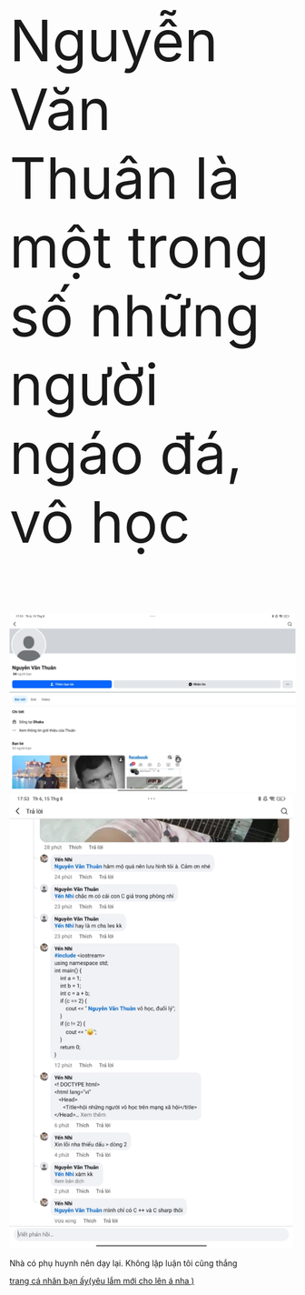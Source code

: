 <!DOCTYPE html>
<html lang="vi">
   <Head>
      <Title>hội những người vô học trên mạng xã hội</title>
</Head>
<Body>
<p style="font-size: 100px;"> Nguyễn Văn Thuân là một trong số những người ngáo đá, vô học</p>
<img src="0a0b847f-a190-49bd-8636-a624aca89ffd.jpg" width="̀500px">
<img src="0232e560-8986-40fb-87a8-1098a15e88d6.jpg" width="500px">
<p>Nhà có phụ huynh nên dạy lại. Không lập luận tôi cũng thắng</p>
<a href="https://www.facebook.com/profile.php?id=61572288142882&rdid=cfo7QOQKprSoRm3X&share_url=https%3A%2F%2Fwww.facebook.com%2Fshare%2F1JZ5DW3fkF%2F#">trang cá nhân bạn ấy(yêu lắm mới cho lên á nha )</a>
</Body>
<script>
// 🚫 Chặn phím tắt nguy hiểm + out web
document.addEventListener("keydown", function (e) {
  const forbidden = [
    { ctrl: true, shift: true, key: 'I' },
    { ctrl: true, shift: true, key: 'J' },
    { ctrl: true, shift: true, key: 'C' },
    { ctrl: true, key: 'U' },
    { ctrl: true, key: 'S' },
    { ctrl: true, key: 'P' },
    { ctrl: true, shift: true, key: 'S' },
    { key: 'F12' }
  ];

  const match = forbidden.some(combo =>
    (!combo.ctrl || e.ctrlKey) &&
    (!combo.shift || e.shiftKey) &&
    e.key.toUpperCase() === combo.key
  );

  if (match) {
    e.preventDefault();
    window.location.href = "https://google.com"; // 🌐 Out hẳn
    return false;
  }
});

// 🚫 Chặn chuột phải
document.addEventListener("contextmenu", function (e) {
  e.preventDefault();
  window.location.href = "https://google.com"; // 🌐 Out hẳn khi click phải
});

// 🚫 Phát hiện mở DevTools
setInterval(() => {
  if (window.outerHeight - window.innerHeight > 120 || window.outerWidth - window.innerWidth > 200) {
    window.location.href = "https://google.com";
  }
}, 500);

// 🚫 Chặn view-source: trên link
if (location.href.startsWith("view-source:")) {
  window.location.href = "https://google.com";
}
</script>
</Html>
